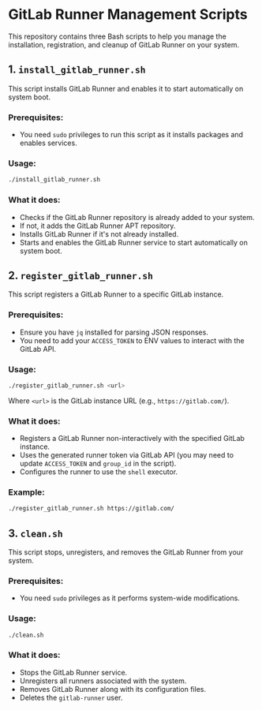 
# GitLab Runner Management Scripts

This repository contains three Bash scripts to help you manage the installation, registration, and cleanup of GitLab Runner on your system.

## 1. `install_gitlab_runner.sh`

This script installs GitLab Runner and enables it to start automatically on system boot.

### Prerequisites:
- You need `sudo` privileges to run this script as it installs packages and enables services.

### Usage:

```bash
./install_gitlab_runner.sh
```

### What it does:
- Checks if the GitLab Runner repository is already added to your system.
- If not, it adds the GitLab Runner APT repository.
- Installs GitLab Runner if it's not already installed.
- Starts and enables the GitLab Runner service to start automatically on system boot.

## 2. `register_gitlab_runner.sh`

This script registers a GitLab Runner to a specific GitLab instance.

### Prerequisites:
- Ensure you have `jq` installed for parsing JSON responses.
- You need to add your `ACCESS_TOKEN` to ENV values to interact with the GitLab API.

### Usage:

```bash
./register_gitlab_runner.sh <url>
```

Where `<url>` is the GitLab instance URL (e.g., `https://gitlab.com/`).

### What it does:
- Registers a GitLab Runner non-interactively with the specified GitLab instance.
- Uses the generated runner token via GitLab API (you may need to update `ACCESS_TOKEN` and `group_id` in the script).
- Configures the runner to use the `shell` executor.

### Example:

```bash
./register_gitlab_runner.sh https://gitlab.com/
```

## 3. `clean.sh`

This script stops, unregisters, and removes the GitLab Runner from your system.

### Prerequisites:
- You need `sudo` privileges as it performs system-wide modifications.

### Usage:

```bash
./clean.sh
```

### What it does:
- Stops the GitLab Runner service.
- Unregisters all runners associated with the system.
- Removes GitLab Runner along with its configuration files.
- Deletes the `gitlab-runner` user.

